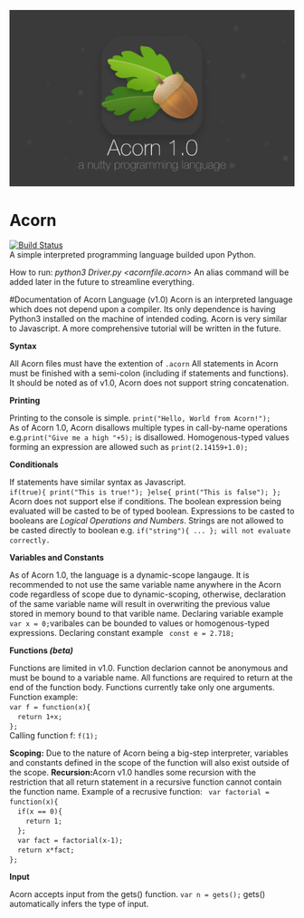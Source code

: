 ![Alt text](https://github.com/mita4829/Acorn/blob/master/AcornHero.jpg "Acorn 1.0")
# Acorn
[![Build Status](https://travis-ci.org/mita4829/Acorn.svg?branch=master)](https://travis-ci.org/mita4829/Acorn)
<br/>A simple interpreted programming language builded upon Python. 

How to run: <i>python3 Driver.py \<acornfile.acorn\> </i> An alias command will be added later in the future to streamline everything. 

#Documentation of Acorn Language (v1.0)
Acorn is an interpreted language which does not depend upon a compiler. Its only dependence is having Python3 installed on the machine of intended coding. Acorn is very similar to Javascript. A more comprehensive tutorial will be written in the future. 

<b>Syntax</b>
<p>All Acorn files must have the extention of <code>.acorn</code> All statements in Acorn must be finished with a semi-colon (including if statements and functions). It should be noted as of v1.0, Acorn does not support string concatenation.</p>

<b>Printing</b>
<p>Printing to the console is simple. <code>print("Hello, World from Acorn!");</code><br>As of Acorn 1.0, Acorn disallows multiple types in call-by-name operations e.g.<code>print("Give me a high "+5);</code> is disallowed. Homogenous-typed values forming an expression are allowed such as <code>print(2.14159+1.0);</code></p> 

<b>Conditionals</b>
<p>If statements have similar syntax as Javascript. <br/><code>if(true){ print("This is true!"); }else{ print("This is false"); };</code><br/>Acorn does not support else if conditions. The boolean expression being evaluated will be casted to be of typed boolean. Expressions to be casted to booleans are <i>Logical Operations and Numbers</i>. Strings are not allowed to be casted directly to boolean e.g. <code>if("string"){ ... }; will not evaluate correctly.</code></p>

<b>Variables and Constants</b>
<p>As of Acorn 1.0, the language is a dynamic-scope langauge. It is recommended to not use the same variable name anywhere in the Acorn code regardless of scope due to dynamic-scoping, otherwise, declaration of the same variable name will result in overwriting the previous value stored in memory bound to that varible name. Declaring variable example <code>var x = 0;</code>varibales can be bounded to values or homogenous-typed expressions. Declaring constant example <code> const e = 2.718; </code></p>

<b>Functions <i>(beta)</i></b>
<p>Functions are limited in v1.0. Function declarion cannot be anonymous and must be bound to a variable name. All functions are required to return at the end of the function body. Functions currently take only one arguments. Function example: <code>
var f = function(x){
  return 1+x;
};
</code> Calling function f: <code>f(1);</code> </p>
<p><b>Scoping:</b> Due to the nature of Acorn being a big-step interpreter, variables and constants defined in the scope of the function will also exist outside of the scope.  <b>Recursion:</b>Acorn v1.0 handles some recursion with the restriction that all return statement in a recursive function cannot contain the function name. Example of a recrusive function: <code> var factorial = function(x){
  if(x == 0){
    return 1;
  };
  var fact = factorial(x-1);
  return x*fact;
};
</code> </p>

<b>Input</b>
<p>Acorn accepts input from the gets() function. <code>var n = gets();</code> gets() automatically infers the type of input. </p>
